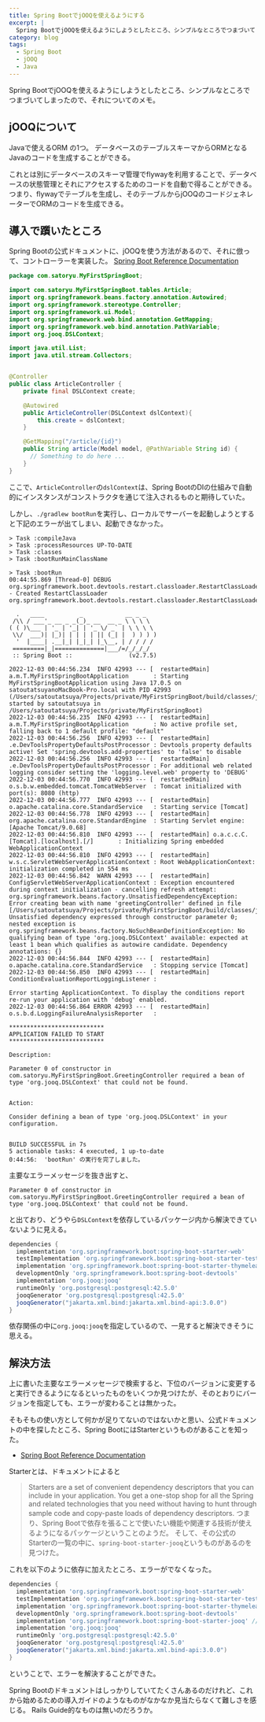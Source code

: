 ```yaml
---
title: Spring BootでjOOQを使えるようにする
excerpt: |
  Spring BootでjOOQを使えるようにしようとしたところ、シンプルなところでつまづいてしまったので、それについてのメモ。
category: blog
tags:
  - Spring Boot
  - jOOQ
  - Java
---
```


Spring BootでjOOQを使えるようにしようとしたところ、シンプルなところでつまづいてしまったので、それについてのメモ。

## jOOQについて

Javaで使えるORM の1つ。
データベースのテーブルスキーマからORMとなるJavaのコードを生成することができる。

これとは別にデータベースのスキーマ管理でflywayを利用することで、データベースの状態管理とそれにアクセスするためのコードを自動で得ることができる。
つまり、flywayでテーブルを生成し、そのテーブルからjOOQのコードジェネレーターでORMのコードを生成できる。

## 導入で躓いたところ

Spring Bootの公式ドキュメントに、jOOQを使う方法があるので、それに倣って、コントローラーを実装した。
[Spring Boot Reference Documentation](https://docs.spring.io/spring-boot/docs/current/reference/htmlsingle/#data.sql.jooq)

```java
package com.satoryu.MyFirstSpringBoot;

import com.satoryu.MyFirstSpringBoot.tables.Article;
import org.springframework.beans.factory.annotation.Autowired;
import org.springframework.stereotype.Controller;
import org.springframework.ui.Model;
import org.springframework.web.bind.annotation.GetMapping;
import org.springframework.web.bind.annotation.PathVariable;
import org.jooq.DSLContext;

import java.util.List;
import java.util.stream.Collectors;


@Controller
public class ArticleController {
    private final DSLContext create;

    @Autowired
    public ArticleController(DSLContext dslContext){
        this.create = dslContext;
    }

    @GetMapping("/article/{id}")
    public String article(Model model, @PathVariable String id) {
      // Something to do here ...
    }
}
```

ここで、`ArticleController`の`dslContext`は、Spring BootのDIの仕組みで自動的にインスタンスがコンストラクタを通じて注入されるものと期待していた。

しかし、`./gradlew bootRun`を実行し、ローカルでサーバーを起動しようとすると下記のエラーが出てしまい、起動できなかった。

```shell
> Task :compileJava
> Task :processResources UP-TO-DATE
> Task :classes
> Task :bootRunMainClassName

> Task :bootRun
00:44:55.869 [Thread-0] DEBUG org.springframework.boot.devtools.restart.classloader.RestartClassLoader - Created RestartClassLoader org.springframework.boot.devtools.restart.classloader.RestartClassLoader@e2fac85

  .   ____          _            __ _ _
 /\\ / ___'_ __ _ _(_)_ __  __ _ \ \ \ \
( ( )\___ | '_ | '_| | '_ \/ _` | \ \ \ \
 \\/  ___)| |_)| | | | | || (_| |  ) ) ) )
  '  |____| .__|_| |_|_| |_\__, | / / / /
 =========|_|==============|___/=/_/_/_/
 :: Spring Boot ::                (v2.7.5)

2022-12-03 00:44:56.234  INFO 42993 --- [  restartedMain] a.m.T.MyFirstSpringBootApplication       : Starting MyFirstSpringBootApplication using Java 17.0.5 on satoutatsuyanoMacBook-Pro.local with PID 42993 (/Users/satoutatsuya/Projects/private/MyFirstSpringBoot/build/classes/java/main started by satoutatsuya in /Users/satoutatsuya/Projects/private/MyFirstSpringBoot)
2022-12-03 00:44:56.235  INFO 42993 --- [  restartedMain] a.m.T.MyFirstSpringBootApplication       : No active profile set, falling back to 1 default profile: "default"
2022-12-03 00:44:56.256  INFO 42993 --- [  restartedMain] .e.DevToolsPropertyDefaultsPostProcessor : Devtools property defaults active! Set 'spring.devtools.add-properties' to 'false' to disable
2022-12-03 00:44:56.256  INFO 42993 --- [  restartedMain] .e.DevToolsPropertyDefaultsPostProcessor : For additional web related logging consider setting the 'logging.level.web' property to 'DEBUG'
2022-12-03 00:44:56.770  INFO 42993 --- [  restartedMain] o.s.b.w.embedded.tomcat.TomcatWebServer  : Tomcat initialized with port(s): 8080 (http)
2022-12-03 00:44:56.777  INFO 42993 --- [  restartedMain] o.apache.catalina.core.StandardService   : Starting service [Tomcat]
2022-12-03 00:44:56.778  INFO 42993 --- [  restartedMain] org.apache.catalina.core.StandardEngine  : Starting Servlet engine: [Apache Tomcat/9.0.68]
2022-12-03 00:44:56.810  INFO 42993 --- [  restartedMain] o.a.c.c.C.[Tomcat].[localhost].[/]       : Initializing Spring embedded WebApplicationContext
2022-12-03 00:44:56.810  INFO 42993 --- [  restartedMain] w.s.c.ServletWebServerApplicationContext : Root WebApplicationContext: initialization completed in 554 ms
2022-12-03 00:44:56.842  WARN 42993 --- [  restartedMain] ConfigServletWebServerApplicationContext : Exception encountered during context initialization - cancelling refresh attempt: org.springframework.beans.factory.UnsatisfiedDependencyException: Error creating bean with name 'greetingController' defined in file [/Users/satoutatsuya/Projects/private/MyFirstSpringBoot/build/classes/java/main/aki/moon/MyFirstSpringBoot/GreetingController.class]: Unsatisfied dependency expressed through constructor parameter 0; nested exception is org.springframework.beans.factory.NoSuchBeanDefinitionException: No qualifying bean of type 'org.jooq.DSLContext' available: expected at least 1 bean which qualifies as autowire candidate. Dependency annotations: {}
2022-12-03 00:44:56.844  INFO 42993 --- [  restartedMain] o.apache.catalina.core.StandardService   : Stopping service [Tomcat]
2022-12-03 00:44:56.850  INFO 42993 --- [  restartedMain] ConditionEvaluationReportLoggingListener :

Error starting ApplicationContext. To display the conditions report re-run your application with 'debug' enabled.
2022-12-03 00:44:56.864 ERROR 42993 --- [  restartedMain] o.s.b.d.LoggingFailureAnalysisReporter   :

***************************
APPLICATION FAILED TO START
***************************

Description:

Parameter 0 of constructor in com.satoryu.MyFirstSpringBoot.GreetingController required a bean of type 'org.jooq.DSLContext' that could not be found.


Action:

Consider defining a bean of type 'org.jooq.DSLContext' in your configuration.


BUILD SUCCESSFUL in 7s
5 actionable tasks: 4 executed, 1 up-to-date
0:44:56:  'bootRun' の実行を完了しました。
```

主要なエラーメッセージを抜き出すと、

`Parameter 0 of constructor in com.satoryu.MyFirstSpringBoot.GreetingController required a bean of type 'org.jooq.DSLContext' that could not be found.`

と出ており、どうやら`DSLContext`を依存しているパッケージ内から解決できていないように見える。

```groovy
dependencies {
  implementation 'org.springframework.boot:spring-boot-starter-web'
  testImplementation 'org.springframework.boot:spring-boot-starter-test'
  implementation 'org.springframework.boot:spring-boot-starter-thymeleaf'
  developmentOnly 'org.springframework.boot:spring-boot-devtools'
  implementation 'org.jooq:jooq'
  runtimeOnly 'org.postgresql:postgresql:42.5.0'
  jooqGenerator 'org.postgresql:postgresql:42.5.0'
  jooqGenerator("jakarta.xml.bind:jakarta.xml.bind-api:3.0.0")
}
```

依存関係の中に`org.jooq:jooq`を指定しているので、一見すると解決できそうに思える。

## 解決方法

上に書いた主要なエラーメッセージで検索すると、下位のバージョンに変更すると実行できるようになるといったものをいくつか見つけたが、そのとおりにバージョンを指定しても、エラーが変わることは無かった。

そもそもの使い方として何かが足りてないのではないかと思い、公式ドキュメントの中を探したところ、Spring BootにはStarterというものがあることを知った。

- [Spring Boot Reference Documentation](https://docs.spring.io/spring-boot/docs/current/reference/htmlsingle/#using.build-systems.starters)

Starterとは、ドキュメントによると
> Starters are a set of convenient dependency descriptors that you can include in your application. You get a one-stop shop for all the Spring and related technologies that you need without having to hunt through sample code and copy-paste loads of dependency descriptors.
つまり、Spring Bootで依存を張ることで使いたい機能や関連する技術が使えるようになるパッケージということのようだ。
そして、その公式のStarterの一覧の中に、`spring-boot-starter-jooq`というものがあるのを見つけた。

これを以下のように依存に加えたところ、エラーがでなくなった。

```groovy
dependencies {
  implementation 'org.springframework.boot:spring-boot-starter-web'
  testImplementation 'org.springframework.boot:spring-boot-starter-test'
  implementation 'org.springframework.boot:spring-boot-starter-thymeleaf'
  developmentOnly 'org.springframework.boot:spring-boot-devtools'
  implementation 'org.springframework.boot:spring-boot-starter-jooq' // <= Added
  implementation 'org.jooq:jooq'
  runtimeOnly 'org.postgresql:postgresql:42.5.0'
  jooqGenerator 'org.postgresql:postgresql:42.5.0'
  jooqGenerator("jakarta.xml.bind:jakarta.xml.bind-api:3.0.0")
}
```

ということで、エラーを解決することができた。

Spring Bootのドキュメントはしっかりしていてたくさんあるのだけれど、これから始めるための導入ガイドのようなものがなかなか見当たらなくて難しさを感じる。
Rails Guide的なものは無いのだろうか。
